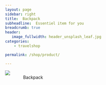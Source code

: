 ```yaml
---
layout: page
sidebar: right
title:  Backpack
subheadline:  Essentiel item for you
breadcrumb: true
header:
   image_fullwidth: header_unsplash_leaf.jpg
categories:
    - travelshop

permalink: /shop/product/

---
```


<div class="row t60">
    <div class="medium-3 columns b30">
        <a target="_blank"  href="https://www.amazon.com/gp/product/B019UTI40Y/ref=as_li_tl?ie=UTF8&camp=1789&creative=9325&creativeASIN=B019UTI40Y&linkCode=as2&tag=gdaytravelers-20&linkId=2e631ded73798448099535f0046da3fc"><img border="0" src="//ws-na.amazon-adsystem.com/widgets/q?_encoding=UTF8&MarketPlace=US&ASIN=B019UTI40Y&ServiceVersion=20070822&ID=AsinImage&WS=1&Format=_SL250_&tag=gdaytravelers-20" ></a><img src="//ir-na.amazon-adsystem.com/e/ir?t=gdaytravelers-20&l=am2&o=1&a=B019UTI40Y" width="1" height="1" border="0" alt="" style="border:none !important; margin:0px !important;" />
        <p> Backpack</p>
   </div><!-- /.medium-6.columns -->

</div>

    